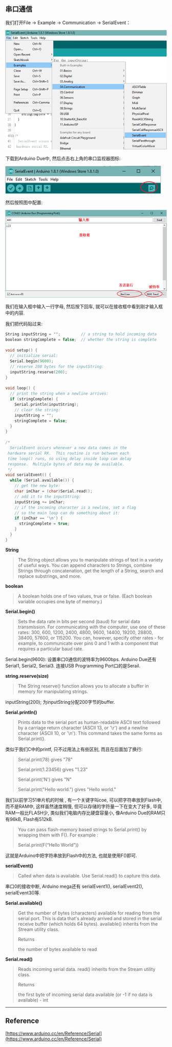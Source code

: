 ## 串口通信

我们打开File -&gt; Example -&gt; Communication -&gt; SerialEvent：

![](/assets/SerialEvent.png)

下载到Arduino Due中, 然后点击右上角的串口监视器图标:

![](/assets/SerialMonitor.png)

然后按照图中配置:

![](/assets/SerialMonitor2.png)

我们在输入框中输入一行字母, 然后按下回车, 就可以在接收框中看到刚才输入框中的内容.

我们把代码贴过来:

```c
String inputString = "";         // a string to hold incoming data
boolean stringComplete = false;  // whether the string is complete

void setup() {
  // initialize serial:
  Serial.begin(9600);
  // reserve 200 bytes for the inputString:
  inputString.reserve(200);
}

void loop() {
  // print the string when a newline arrives:
  if (stringComplete) {
    Serial.println(inputString);
    // clear the string:
    inputString = "";
    stringComplete = false;
  }
}

/*
  SerialEvent occurs whenever a new data comes in the
 hardware serial RX.  This routine is run between each
 time loop() runs, so using delay inside loop can delay
 response.  Multiple bytes of data may be available.
 */
void serialEvent() {
  while (Serial.available()) {
    // get the new byte:
    char inChar = (char)Serial.read();
    // add it to the inputString:
    inputString += inChar;
    // if the incoming character is a newline, set a flag
    // so the main loop can do something about it:
    if (inChar == '\n') {
      stringComplete = true;
    }
  }
}
```

**String**

> The String object allows you to manipulate strings of text in a variety of useful ways. You can append characters to Strings, combine Strings through concatenation, get the length of a String, search and replace substrings, and more.

**boolean**

> A boolean holds one of two values, true or false. \(Each boolean variable occupies one byte of memory.\)

**Serial.begin\(\)**

> Sets the data rate in bits per second \(baud\) for serial data transmission. For communicating with the computer, use one of these rates: 300, 600, 1200, 2400, 4800, 9600, 14400, 19200, 28800, 38400, 57600, or 115200. You can, however, specify other rates - for example, to communicate over pins 0 and 1 with a component that requires a particular baud rate.

Serial.begin\(9600\): 设置串口0通信的波特率为9600bps. Arduino Due还有Serial1, Serial2, Serial3. 连接USB Programming Port口的是Serail.

**string.reserve\(size\)**

> The String reserve\(\) function allows you to allocate a buffer in memory for manipulating strings.

inputString\(200\); 为inputString分配200字节的buffer.

**Serial.println\(\)**

> Prints data to the serial port as human-readable ASCII text followed by a carriage return character \(ASCII 13, or '\r'\) and a newline character \(ASCII 10, or '\n'\). This command takes the same forms as Serial.print\(\).

类似于我们C中的printf, 只不过用法上有些区别, 而且在后面加了换行:

> Serial.print\(78\) gives "78"
>
> Serial.print\(1.23456\) gives "1.23"
>
> Serial.print\('N'\) gives "N"
>
> Serial.print\("Hello world."\) gives "Hello world."

我们以前学习51单片机的时候 , 有一个关键字叫coe, 可以把字符串放到Flash中, 而不是RAM中, 这样虽然速度稍慢, 但可以存储的字符量一下在变大了好多, 毕竟RAM一般比FLASH少, 类似我们电脑内存比硬盘容量小, 像Arduino Due的RAM只有96kB, Flash有512kB.

> You can pass flash-memory based strings to Serial.print\(\) by wrapping them with F\(\). For example :
>
> Serial.print\(F\(“Hello World”\)\)

这就是Arduino中把字符串放到Flash中的方法, 也就是使用F\(\)即可.

**serialEvent\(\)**

> Called when data is available. Use Serial.read\(\) to capture this data.

串口0的接收中断, Arduino mega还有 serialEvent1\(\), serialEvent2\(\), serialEvent3\(\)等.

**Serial.available\(\)**

> Get the number of bytes \(characters\) available for reading from the serial port. This is data that's already arrived and stored in the serial receive buffer \(which holds 64 bytes\). available\(\) inherits from the Stream utility class.
>
> Returns
>
> the number of bytes available to read

**Serial.read\(\)**

> Reads incoming serial data. read\(\) inherits from the Stream utility class.
>
> Returns
>
> the first byte of incoming serial data available \(or -1 if no data is available\) - int

---

## Reference

[https://www.arduino.cc/en/Reference/Serial](https://www.arduino.cc/en/Reference/Serial)

